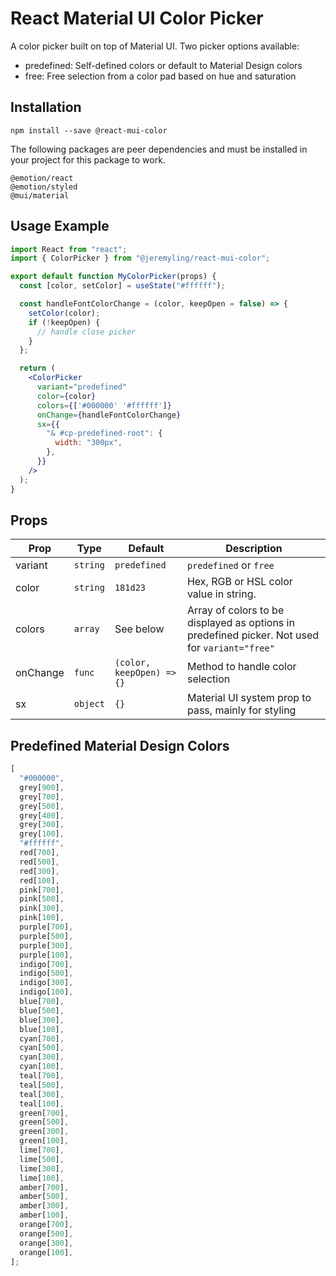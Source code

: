 # React Material UI Color Picker

A color picker built on top of Material UI. Two picker options available:

- predefined: Self-defined colors or default to Material Design colors
- free: Free selection from a color pad based on hue and saturation

## Installation

```
npm install --save @react-mui-color
```

The following packages are peer dependencies and must be installed in your project for this package to work.

```
@emotion/react
@emotion/styled
@mui/material
```

## Usage Example

```jsx
import React from "react";
import { ColorPicker } from "@jeremyling/react-mui-color";

export default function MyColorPicker(props) {
  const [color, setColor] = useState("#ffffff");

  const handleFontColorChange = (color, keepOpen = false) => {
    setColor(color);
    if (!keepOpen) {
      // handle close picker
    }
  };

  return (
    <ColorPicker
      variant="predefined"
      color={color}
      colors={['#000000' '#ffffff']}
      onChange={handleFontColorChange}
      sx={{
        "& #cp-predefined-root": {
          width: "300px",
        },
      }}
    />
  );
}
```

## Props

| Prop     | Type     | Default                   | Description                                                                                    |
| -------- | -------- | ------------------------- | ---------------------------------------------------------------------------------------------- |
| variant  | `string` | `predefined`              | `predefined` or `free`                                                                         |
| color    | `string` | `181d23`                  | Hex, RGB or HSL color value in string.                                                         |
| colors   | `array`  | See below                 | Array of colors to be displayed as options in predefined picker. Not used for `variant="free"` |
| onChange | `func`   | `(color, keepOpen) => {}` | Method to handle color selection                                                               |
| sx       | `object` | `{}`                      | Material UI system prop to pass, mainly for styling                                            |

## Predefined Material Design Colors

```js
[
  "#000000",
  grey[900],
  grey[700],
  grey[500],
  grey[400],
  grey[300],
  grey[100],
  "#ffffff",
  red[700],
  red[500],
  red[300],
  red[100],
  pink[700],
  pink[500],
  pink[300],
  pink[100],
  purple[700],
  purple[500],
  purple[300],
  purple[100],
  indigo[700],
  indigo[500],
  indigo[300],
  indigo[100],
  blue[700],
  blue[500],
  blue[300],
  blue[100],
  cyan[700],
  cyan[500],
  cyan[300],
  cyan[100],
  teal[700],
  teal[500],
  teal[300],
  teal[100],
  green[700],
  green[500],
  green[300],
  green[100],
  lime[700],
  lime[500],
  lime[300],
  lime[100],
  amber[700],
  amber[500],
  amber[300],
  amber[100],
  orange[700],
  orange[500],
  orange[300],
  orange[100],
];
```
